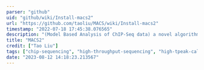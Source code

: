 ```yaml
---
parser: "github"
uid: "github/wiki/Install-macs2"
url: "https://github.com/taoliu/MACS/wiki/Install-macs2"
timestamp: "2022-07-18 17:45:38.076565"
description: "(Model Based Analysis of ChIP-Seq data) a novel algorithm for identifying transcript factor binding sites."
title: "MACS2"
credit: ["Tao Liu"]
tags: ["chip-sequencing", "high-throughput-sequencing", "high-tpeak-calling"]
date: "2023-08-12 14:18:23.213567"
---
```

